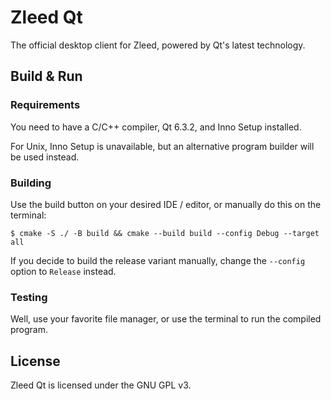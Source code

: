 # Zleed Qt
The official desktop client for Zleed, powered by Qt's latest technology.

## Build & Run
### Requirements
You need to have a C/C++ compiler, Qt 6.3.2, and Inno Setup installed.

For Unix, Inno Setup is unavailable, but an alternative program builder will be used instead.

### Building
Use the build button on your desired IDE / editor, or manually do this on the terminal:
```shell
$ cmake -S ./ -B build && cmake --build build --config Debug --target all
```

If you decide to build the release variant manually, change the `--config` option to `Release` instead.

### Testing
Well, use your favorite file manager, or use the terminal to run the compiled program.

## License
Zleed Qt is licensed under the GNU GPL v3.
